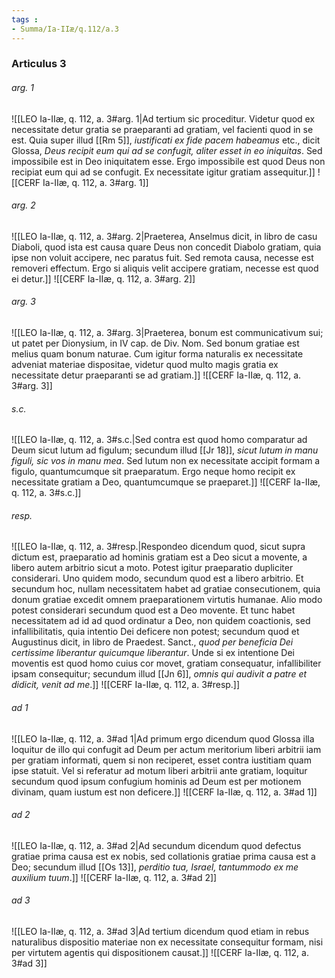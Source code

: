 ```yaml
---
tags : 
- Summa/Ia-IIæ/q.112/a.3
---
```


### Articulus 3

###### arg. 1
![[LEO Ia-IIæ, q. 112, a. 3#arg. 1|Ad tertium sic proceditur. Videtur quod ex necessitate detur gratia se praeparanti ad gratiam, vel facienti quod in se est. Quia super illud [[Rm 5]], *iustificati ex fide pacem habeamus* etc., dicit Glossa, *Deus recipit eum qui ad se confugit, aliter esset in eo iniquitas*. Sed impossibile est in Deo iniquitatem esse. Ergo impossibile est quod Deus non recipiat eum qui ad se confugit. Ex necessitate igitur gratiam assequitur.]]
![[CERF Ia-IIæ, q. 112, a. 3#arg. 1]]

###### arg. 2
![[LEO Ia-IIæ, q. 112, a. 3#arg. 2|Praeterea, Anselmus dicit, in libro de casu Diaboli, quod ista est causa quare Deus non concedit Diabolo gratiam, quia ipse non voluit accipere, nec paratus fuit. Sed remota causa, necesse est removeri effectum. Ergo si aliquis velit accipere gratiam, necesse est quod ei detur.]]
![[CERF Ia-IIæ, q. 112, a. 3#arg. 2]]

###### arg. 3
![[LEO Ia-IIæ, q. 112, a. 3#arg. 3|Praeterea, bonum est communicativum sui; ut patet per Dionysium, in IV cap. de Div. Nom. Sed bonum gratiae est melius quam bonum naturae. Cum igitur forma naturalis ex necessitate adveniat materiae dispositae, videtur quod multo magis gratia ex necessitate detur praeparanti se ad gratiam.]]
![[CERF Ia-IIæ, q. 112, a. 3#arg. 3]]

###### s.c.
![[LEO Ia-IIæ, q. 112, a. 3#s.c.|Sed contra est quod homo comparatur ad Deum sicut lutum ad figulum; secundum illud [[Jr 18]], *sicut lutum in manu figuli, sic vos in manu mea*. Sed lutum non ex necessitate accipit formam a figulo, quantumcumque sit praeparatum. Ergo neque homo recipit ex necessitate gratiam a Deo, quantumcumque se praeparet.]]
![[CERF Ia-IIæ, q. 112, a. 3#s.c.]]

###### resp.
![[LEO Ia-IIæ, q. 112, a. 3#resp.|Respondeo dicendum quod, sicut supra dictum est, praeparatio ad hominis gratiam est a Deo sicut a movente, a libero autem arbitrio sicut a moto. Potest igitur praeparatio dupliciter considerari. Uno quidem modo, secundum quod est a libero arbitrio. Et secundum hoc, nullam necessitatem habet ad gratiae consecutionem, quia donum gratiae excedit omnem praeparationem virtutis humanae. Alio modo potest considerari secundum quod est a Deo movente. Et tunc habet necessitatem ad id ad quod ordinatur a Deo, non quidem coactionis, sed infallibilitatis, quia intentio Dei deficere non potest; secundum quod et Augustinus dicit, in libro de Praedest. Sanct., *quod per beneficia Dei certissime liberantur quicumque liberantur*. Unde si ex intentione Dei moventis est quod homo cuius cor movet, gratiam consequatur, infallibiliter ipsam consequitur; secundum illud [[Jn 6]], *omnis qui audivit a patre et didicit, venit ad me*.]]
![[CERF Ia-IIæ, q. 112, a. 3#resp.]]

###### ad 1
![[LEO Ia-IIæ, q. 112, a. 3#ad 1|Ad primum ergo dicendum quod Glossa illa loquitur de illo qui confugit ad Deum per actum meritorium liberi arbitrii iam per gratiam informati, quem si non reciperet, esset contra iustitiam quam ipse statuit. Vel si referatur ad motum liberi arbitrii ante gratiam, loquitur secundum quod ipsum confugium hominis ad Deum est per motionem divinam, quam iustum est non deficere.]]
![[CERF Ia-IIæ, q. 112, a. 3#ad 1]]

###### ad 2
![[LEO Ia-IIæ, q. 112, a. 3#ad 2|Ad secundum dicendum quod defectus gratiae prima causa est ex nobis, sed collationis gratiae prima causa est a Deo; secundum illud [[Os 13]], *perditio tua, Israel, tantummodo ex me auxilium tuum*.]]
![[CERF Ia-IIæ, q. 112, a. 3#ad 2]]

###### ad 3
![[LEO Ia-IIæ, q. 112, a. 3#ad 3|Ad tertium dicendum quod etiam in rebus naturalibus dispositio materiae non ex necessitate consequitur formam, nisi per virtutem agentis qui dispositionem causat.]]
![[CERF Ia-IIæ, q. 112, a. 3#ad 3]]

